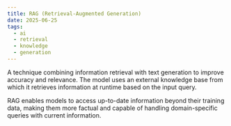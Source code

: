 ```yaml
---
title: RAG (Retrieval-Augmented Generation)
date: 2025-06-25
tags:
  - ai
  - retrieval
  - knowledge
  - generation
---
```


A technique combining information retrieval with text generation to improve accuracy and relevance. The model uses an external knowledge base from which it retrieves information at runtime based on the input query.

RAG enables models to access up-to-date information beyond their training data, making them more factual and capable of handling domain-specific queries with current information.